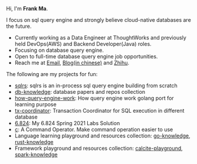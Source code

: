 Hi, I'm **Frank Ma**.

I focus on sql query engine and strongly believe cloud-native databases are the future.

- Currently working as a Data Engineer at ThoughtWorks and previously held DevOps(AWS) and Backend Developer(Java) roles.
- Focusing on database query engine.
- Open to full-time database query engine job opportunities.
- Reach me at [Email](mailto:fedomn.ma@gmail.com), [Blog(in chinese)](https://frankma.me) and [Zhihu](https://www.zhihu.com/people/fedomn).

The following are my projects for fun:

- [sqlrs](https://github.com/Fedomn/sqlrs): sqlrs is an in-process sql query engine building from scratch
- [db-knowledge](https://github.com/Fedomn/db-knowledge): database papers and repos collection
- [how-query-engine-work](https://github.com/Fedomn/how-query-engine-work): How query engine work golang port for learning purpose
- [tx-coordinator](https://github.com/Fedomn/tx-coordinator): Transaction Coordinator for SQL execution in different database
- [6.824](https://github.com/Fedomn/6.824): My 6.824 Spring 2021 Labs Solution
- [c](https://github.com/Fedomn/c): A Command Operator. Make command operation easier to use
- Language learning playground and resources collection: [go-knowledge](https://github.com/Fedomn/go-knowledge), [rust-knowledge](https://github.com/Fedomn/rust-knowledge)
- Framework playground and resources collection: [calcite-playground](https://github.com/Fedomn/calcite-playground), [spark-knowledge](https://github.com/Fedomn/spark-knowledge)
